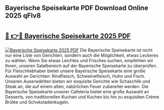## Bayerische Speisekarte PDF Download Online 2025 qFlv8

# <h2><a href="http://gcdqp4g.nevu.top/?p=Bayerische+Speisekarte">🔗 👉🔴 Bayerische Speisekarte 2025 PDF</a></h2>

[![Bayerische Speisekarte 2025 PDF](https://i.imgur.com/dBaPXMq.png)](http://gcdqp4g.nevu.top/?p=Bayerische+Speisekarte)
Die Bayerische Speisekarte ist nicht nur eine Liste von Gerichten, sondern auch die Möglichkeit, etwas Leckeres zu wählen. Wenn Sie etwas Leichtes und Frisches suchen, empfehlen wir Ihnen, unseren Salatbereich auf der Bayerische Speisekarte zu überprüfen. Für Fleischliebhaber bietet unsere Bayerische Speisekarte eine große Auswahl an Gerichten: Rindfleisch, Schweinefleisch, Huhn und Fisch. Unseren Auserwählten bieten wir exquisite Gerichte wie Schaschlik und Steak an, die auf einem alten, natürlichen Feuer zubereitet werden. Die Bayerische Speisekarte unserer Cafeteria bietet eine große Auswahl an Desserts, von traditionellen Kuchen und Kuchen bis hin zu exquisiten Crème Brûlée und Schokoladenkugeln.
